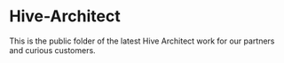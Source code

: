 # Hive-Architect
This is the public folder of the latest Hive Architect work for our partners and curious customers. 

